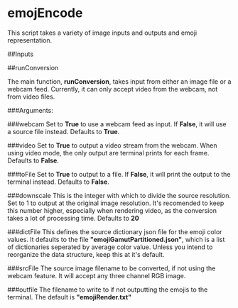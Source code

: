 # emojEncode

This script takes a variety of image inputs and outputs and emoji representation.

##Inputs

##runConversion

The main function, **runConversion**, takes input from either an image file or a webcam feed. Currently, it can only accept video from the webcam, not from video files.

###Arguments:

###webcam
Set to **True** to use a webcam feed as input. If **False**, it will use a source file instead. Defaults to **True**.

###video
Set to **True** to output a video stream from the webcam. When using video mode, the only output are terminal prints for each frame. Defaults to **False**.

###toFile
Set to **True** to output to a file. If **False**, it will print the output to the terminal instead. Defaults to **False**.

###downscale
This is the integer with which to divide the source resolution. Set to 1 to output at the original image resolution. It's recomended to keep this number higher, especially when rendering video, as the conversion takes a lot of processing time. Defaults to **20**

###dictFile
This defines the source dictionary json file for the emoji color values. It defaults to the file **"emojiGamutPartitioned.json"**, which is a list of dictionaries seperated by average color value. Unless you intend to reorganize the data structure, keep this at it's default.

###srcFile
The source image filename to be converted, if not using the webcam feature. It will accept any three channel RGB image.

###outfile
The filename to write to if not outputting the emojis to the terminal. The default is **"emojiRender.txt"**

